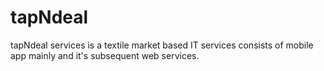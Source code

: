 # tapNdeal
tapNdeal services is a textile market based IT services consists of mobile app mainly and it's subsequent web services.
